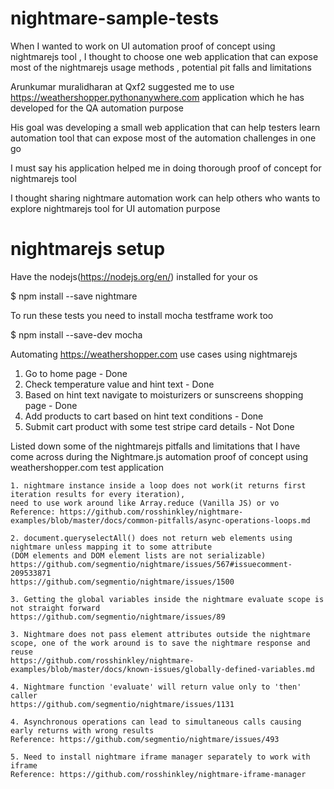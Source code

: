 # nightmare-sample-tests

When I wanted to work on UI automation proof of concept using nightmarejs tool , I thought to choose one web application that can expose most of the nightmarejs usage methods , potential pit falls and limitations 

Arunkumar muralidharan at Qxf2 suggested me to use https://weathershopper.pythonanywhere.com application which he has developed for the QA automation purpose 

His goal was developing a small web application that can help testers learn automation tool that can expose most of the automation challenges in one go 

I must say his application helped me in doing thorough proof of concept for nightmarejs tool 

I thought sharing nightmare automation work can help others who wants to explore nightmarejs tool for UI automation purpose   


# nightmarejs setup

Have the nodejs(https://nodejs.org/en/) installed for your os 

$ npm install --save nightmare

To run these tests you need to install mocha testframe work too

$ npm install --save-dev mocha 


Automating https://weathershopper.com use cases using nightmarejs

1. Go to home page - Done
2. Check temperature value and hint text - Done
3. Based on hint text navigate to moisturizers or sunscreens shopping page - Done
4. Add products to cart based on hint text conditions - Done
5. Submit cart product with some test stripe card details - Not Done

Listed down some of the nightmarejs pitfalls and limitations that I have come across during the Nightmare.js automation proof of concept using weathershopper.com test application  

    1. nightmare instance inside a loop does not work(it returns first iteration results for every iteration),
    need to use work around like Array.reduce (Vanilla JS) or vo
    Reference: https://github.com/rosshinkley/nightmare-examples/blob/master/docs/common-pitfalls/async-operations-loops.md

    2. document.queryselectAll() does not return web elements using nightmare unless mapping it to some attribute 
    (DOM elements and DOM element lists are not serializable) 
    https://github.com/segmentio/nightmare/issues/567#issuecomment-209533871
    https://github.com/segmentio/nightmare/issues/1500

    3. Getting the global variables inside the nightmare evaluate scope is not straight forward
    https://github.com/segmentio/nightmare/issues/89

    3. Nightmare does not pass element attributes outside the nightmare scope, one of the work around is to save the nightmare response and reuse 
    https://github.com/rosshinkley/nightmare-examples/blob/master/docs/known-issues/globally-defined-variables.md

    4. Nightmare function 'evaluate' will return value only to 'then' caller
    https://github.com/segmentio/nightmare/issues/1131

    4. Asynchronous operations can lead to simultaneous calls causing early returns with wrong results
    Reference: https://github.com/segmentio/nightmare/issues/493

    5. Need to install nightmare iframe manager separately to work with iframe
    Reference: https://github.com/rosshinkley/nightmare-iframe-manager 

	
	
